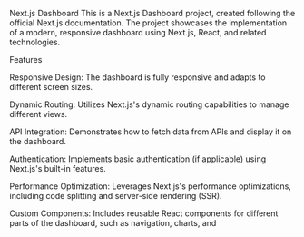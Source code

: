 Next.js Dashboard
This is a Next.js Dashboard project, created following the official Next.js documentation. The project showcases the implementation of a modern, responsive dashboard using Next.js, React, and related technologies.

Features

Responsive Design: The dashboard is fully responsive and adapts to different screen sizes.

Dynamic Routing: Utilizes Next.js's dynamic routing capabilities to manage different views.

API Integration: Demonstrates how to fetch data from APIs and display it on the dashboard.

Authentication: Implements basic authentication (if applicable) using Next.js's built-in features.

Performance Optimization: Leverages Next.js's performance optimizations, including code splitting and server-side rendering (SSR).

Custom Components: Includes reusable React components for different parts of the dashboard, such as navigation, charts, and
